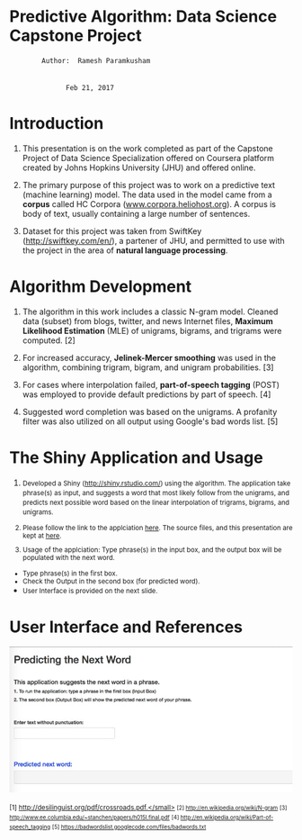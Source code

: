 Predictive Algorithm: Data Science Capstone Project
========================================================


            Author:  Ramesh Paramkusham


                  Feb 21, 2017

Introduction
========================================================
1. This presentation is on the work completed as part of the Capstone Project of Data Science Specialization offered on Coursera platform created by Johns Hopkins University (JHU) and offered online. 

2. The primary purpose of this project was to work on a predictive text (machine learning) model. The data used in the model came from a **corpus** called HC Corpora (www.corpora.heliohost.org). A corpus is body of text, usually containing a large number of sentences.

3. Dataset for this project was taken from SwiftKey (http://swiftkey.com/en/), a partener of JHU, and permitted to use with the project in the area of **natural language processing**. 

Algorithm Development
========================================================

1. The algorithm in this work includes a  classic N-gram model. Cleaned data (subset) from blogs, twitter, and news Internet files, **Maximum Likelihood Estimation** (MLE) of unigrams, bigrams, and trigrams were computed. [2]

2. For increased accuracy, **Jelinek-Mercer smoothing** was used in the algorithm, combining trigram, bigram, and unigram probabilities. [3]

3. For cases where interpolation failed, **part-of-speech tagging** (POST) was employed to provide default predictions by part of speech. [4]

4. Suggested word completion was based on the unigrams. A profanity filter was also utilized on all output using Google's bad words list. [5]

The Shiny Application and Usage
========================================================

1. <small> Developed a Shiny (http://shiny.rstudio.com/) using the algorithm. The application take 
phrase(s) as input, and suggests a word that most likely follow from the unigrams, and predicts next possible word based 
on the linear interpolation of trigrams, bigrams, and unigrams. 

2. Please follow the link to the applciation <a href="https://rameshparamkusham.shinyapps.io/data_science_capstone_project__rp/"> here</a>. The source files, and this presentation are kept at <a href="https://github.com/rparamkusham/dscapstone"> here</a>. 

4. Usage of the applciation: Type phrase(s) in the input box, and the output box will be populated with the next word. 
  - Type phrase(s) in the first box. 
  - Check the Output in the second box (for predicted word).
  - User Interface is provided on the next slide.</small>


User Interface and References
========================================================
![alt text](DS_Capstone_Usage.jpg) 

<small>[1] http://desilinguist.org/pdf/crossroads.pdf.</small>
<small>[2] http://en.wikipedia.org/wiki/N-gram</small>
<small>[3] http://www.ee.columbia.edu/~stanchen/papers/h015l.final.pdf</small>
<small>[4] http://en.wikipedia.org/wiki/Part-of-speech_tagging</small>
<small>[5] https://badwordslist.googlecode.com/files/badwords.txt</small></small>



